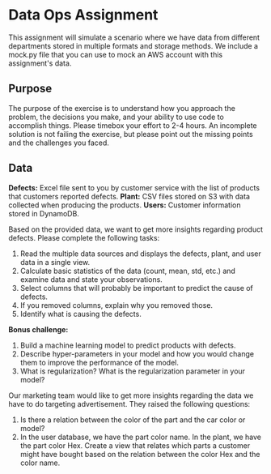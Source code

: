 # Data Ops Assignment

This assignment will simulate a scenario where we have data from different departments stored in multiple formats and storage methods.
We include a mock.py file that you can use to mock an AWS account with this assignment's data.

## Purpose

The purpose of the exercise is to understand how you approach the problem, the decisions you make, and your ability to use code to accomplish things.
Please timebox your effort to 2-4 hours. An incomplete solution is not failing the exercise, but please point out the missing points and the challenges you faced.

## Data

**Defects:**
Excel file sent to you by customer service with the list of products that customers reported defects.
**Plant:**
CSV files stored on S3 with data collected when producing the products.
**Users:**
Customer information stored in DynamoDB.

Based on the provided data, we want to get more insights regarding product defects.
Please complete the following tasks:

1. Read the multiple data sources and displays the defects, plant, and user data in a single view.
2. Calculate basic statistics of the data (count, mean, std, etc.) and examine data and state your observations.
3. Select columns that will probably be important to predict the cause of defects.
4. If you removed columns, explain why you removed those.
5. Identify what is causing the defects.

**Bonus challenge:**

1. Build a machine learning model to predict products with defects.
2. Describe hyper-parameters in your model and how you would change them to improve the performance of the model.
3. What is regularization? What is the regularization parameter in your model?

Our marketing team would like to get more insights regarding the data we have to do targeting advertisement.
They raised the following questions:

1. Is there a relation between the color of the part and the car color or model?
2. In the user database, we have the part color name. In the plant, we have the part color Hex. Create a view that relates which parts a customer might have bought based on the relation between the color Hex and the color name.
